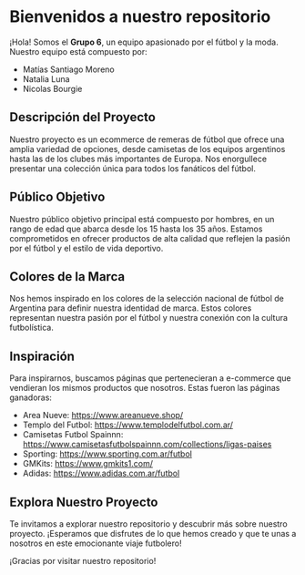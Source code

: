 # Bienvenidos a nuestro repositorio

¡Hola! Somos el **Grupo 6**, un equipo apasionado por el fútbol y la moda. Nuestro equipo está compuesto por:

- Matías Santiago Moreno
- Natalia Luna
- Nicolas Bourgie

## Descripción del Proyecto

Nuestro proyecto es un ecommerce de remeras de fútbol que ofrece una amplia variedad de opciones, desde camisetas de los equipos argentinos hasta las de los clubes más importantes de Europa. Nos enorgullece presentar una colección única para todos los fanáticos del fútbol.

## Público Objetivo

Nuestro público objetivo principal está compuesto por hombres, en un rango de edad que abarca desde los 15 hasta los 35 años. Estamos comprometidos en ofrecer productos de alta calidad que reflejen la pasión por el fútbol y el estilo de vida deportivo.

## Colores de la Marca

Nos hemos inspirado en los colores de la selección nacional de fútbol de Argentina para definir nuestra identidad de marca. Estos colores representan nuestra pasión por el fútbol y nuestra conexión con la cultura futbolística.

## Inspiración

Para inspirarnos, buscamos páginas que pertenecieran a e-commerce que vendieran los mismos productos que nosotros. Estas fueron las páginas ganadoras:

- Area Nueve: https://www.areanueve.shop/
- Templo del Futbol: https://www.templodelfutbol.com.ar/
- Camisetas Futbol Spainnn: https://www.camisetasfutbolspainnn.com/collections/ligas-paises
- Sporting: https://www.sporting.com.ar/futbol
- GMKits: https://www.gmkits1.com/
- Adidas: https://www.adidas.com.ar/futbol

## Explora Nuestro Proyecto

Te invitamos a explorar nuestro repositorio y descubrir más sobre nuestro proyecto. ¡Esperamos que disfrutes de lo que hemos creado y que te unas a nosotros en este emocionante viaje futbolero!

¡Gracias por visitar nuestro repositorio!
